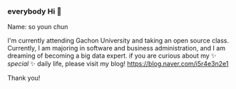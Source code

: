 ### everybody Hi 👋
Name: so youn chun

I'm currently attending Gachon University and taking an open source class. Currently, I am majoring in software and business administration, and I am dreaming of becoming a big data expert.
if you are curious about my ✨ _special_ ✨ daily life, please visit my blog!
https://blog.naver.com/i5r4e3n2e1

Thank you!

